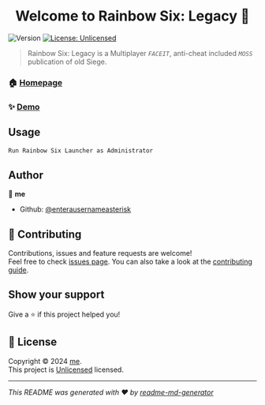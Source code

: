 <h1 align="center">Welcome to Rainbow Six: Legacy 👋</h1>
<p>
  <img alt="Version" src="https://img.shields.io/badge/version-0.1-blue.svg?cacheSeconds=2592000" />
  <a href="https://unlicense.org/" target="_blank">
    <img alt="License: Unlicensed" src="https://img.shields.io/badge/License-Unlicensed-yellow.svg" />
  </a>
</p>

> Rainbow Six: Legacy is a Multiplayer *`FACEIT`*, anti-cheat included *`MOSS`* publication of old Siege. 

### 🏠 [Homepage](https://github.com/enterausernameasterisk/Rainbow-Six-Legacy/tree/main#readme)

### ✨ [Demo](https://cdn.discordapp.com/attachments/760147971861643273/1287985136243179562/1820296.jpg?ex=66f38922&is=66f237a2&hm=827672a07912f7bd7cde0537fb21be3cc5fca3f48adec9bf7706a133e79da82e&)

## Usage

```sh
Run Rainbow Six Launcher as Administrator
```

## Author

👤 **me**

* Github: [@enterausernameasterisk](https://github.com/enterausernameasterisk)

## 🤝 Contributing

Contributions, issues and feature requests are welcome!<br />Feel free to check [issues page](https://github.com/enterausernameasterisk/Rainbow-Six-Legacy/issues). You can also take a look at the [contributing guide](https://github.com/enterausernameasterisk/Rainbow-Six-Legacy/discussions).

## Show your support

Give a ⭐️ if this project helped you!

## 📝 License

Copyright © 2024 [me](https://github.com/enterausernameasterisk).<br />
This project is [Unlicensed](https://unlicense.org/) licensed.

***
_This README was generated with ❤️ by [readme-md-generator](https://github.com/kefranabg/readme-md-generator)_
